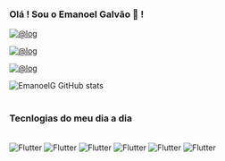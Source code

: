 ### Olá ! Sou o Emanoel Galvão 👋 !
[
    ![@log](https://img.shields.io/badge/Gmail-D14836?style=for-the-badge&logo=gmail&logoColor=white+)
](https://mail.google.com/mail/u/0/#inbox?compose=CllgCJTLpxTkKngHkrkdRjPjCFwCmPhsjqhlfhBsTMcmkPNcvStpNhfnHmpPCrqhXhSWgGPPpfg)

[
    ![@log](https://img.shields.io/badge/LinkedIn-0077B5?style=for-the-badge&logo=linkedin&logoColor=white)
](https://www.linkedin.com/in/emanoel-galv%C3%A3o-da-silva-5955811b3/)

[
    ![@log](https://img.shields.io/badge/Instagram-E4405F?style=for-the-badge&logo=instagram&logoColor=white)
](https://www.instagram.com/e_emanoel_/)

![EmanoelG GitHub stats](https://github-readme-stats.vercel.app/api?username=EmanoelG&show_icons=true&theme=radical)
<br></br>
### Tecnlogias do meu dia a dia
<div style="display: inline_bloc"><br/>
 <img alt="Flutter" src="https://img.shields.io/badge/Flutter-02569B?style=for-the-badge&logo=flutter&logoColor=white"/> 
 <img alt="Flutter" src="https://img.shields.io/badge/Dart-0175C2?style=for-the-badge&logo=dart&logoColor=white"/> 
 <img alt="Flutter" src="https://img.shields.io/badge/Amazon_AWS-232F3E?style=for-the-badge&logo=amazon-aws&logoColor=white"/> 
 <img alt="Flutter" src="https://img.shields.io/badge/PostgreSQL-316192?style=for-the-badge&logo=postgresql&logoColor=white"/> 
 <img alt="Flutter" src="https://img.shields.io/badge/SQLite-07405E?style=for-the-badge&logo=sqlite&logoColor=white"/> 
 <img alt="Flutter" src="https://dtffvb2501i0o.cloudfront.net/images/logos/delphi-logo-64.webp"/> 
</div>

